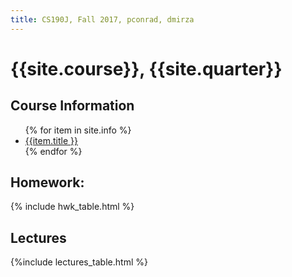 ```yaml
---
title: CS190J, Fall 2017, pconrad, dmirza
---
```


# {{site.course}}, {{site.quarter}}


<div id="info" data-role="collapsible" data-collapsed="false">
<h2>Course Information</h2>
<ul>
{% for item in site.info %}
<li><a href="{{item.url}}"  data-ajax="false">{{item.title }}</a></li>
{% endfor %}
</ul>
</div>



<div data-role="collapsible" data-collapsed="false">
<h2 id="homework">Homework:</h2>
{% include hwk_table.html %}
</div>


<div data-role="collapsible" data-collapsed="false">
<h2 id="teams">Lectures</h2>
{%include lectures_table.html %}
</div>
